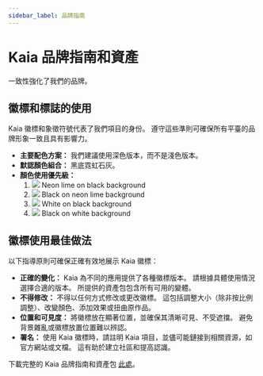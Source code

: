 ```yaml
---
sidebar_label: 品牌指南
---
```


# Kaia 品牌指南和資產

一致性強化了我們的品牌。

## 徽標和標誌的使用

Kaia 徽標和象徵符號代表了我們項目的身份。  遵守這些準則可確保所有平臺的品牌形象一致且具有影響力。

- **主要配色方案：** 我們建議使用深色版本，而不是淺色版本。
- **默認顏色組合：** 黑底霓虹石灰。
- **顏色使用優先級：**
  1. ![](/img/misc/kaia_brandmark_neonlime_on_black.png) Neon lime on black background
  2. ![](/img/misc/kaia_brandmark_black_on_neonlime.png) Black on neon lime background
  3. ![](/img/misc/kaia_brandmark_white_on_black.png) White on black background
  4. ![](/img/misc/kaia_brandmark_black_on_white.png) Black on white background

## 徽標使用最佳做法

以下指導原則可確保正確有效地展示 Kaia 徽標：

- **正確的變化：** Kaia 為不同的應用提供了各種徽標版本。 請根據具體使用情況選擇合適的版本。  所提供的資產包包含所有可用的變體。
- **不得修改：** 不得以任何方式修改或更改徽標。 這包括調整大小（除非按比例調整）、改變顏色、添加效果或扭曲原作品。
- **位置和可見度：** 將徽標放在顯著位置，並確保其清晰可見、不受遮擋。  避免背景雜亂或徽標放置位置難以辨認。
- **署名：** 使用 Kaia 徽標時，請註明 Kaia 項目，並儘可能鏈接到相關資源，如官方網站或文檔。 這有助於建立社區和提高認識。

下載完整的 Kaia 品牌指南和資產包 [此處](https://drive.google.com/drive/folders/1Ia9R44Aw4TQRyupqPDCQ5qaeuk-0iWr2?usp=drive_link)。